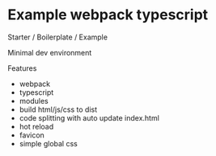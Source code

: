 # Example webpack typescript

Starter / Boilerplate / Example

Minimal dev environment

Features
- webpack
- typescript
- modules
- build html/js/css to dist
- code splitting with auto update index.html
- hot reload
- favicon
- simple global css
